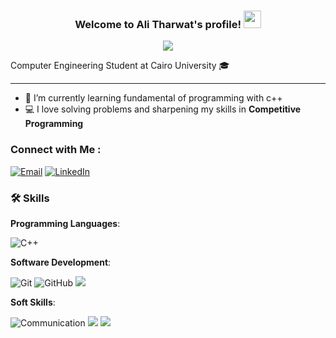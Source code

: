 
<h3 align="center">
  Welcome to Ali Tharwat's profile!
  <img src="https://media.giphy.com/media/hvRJCLFzcasrR4ia7z/giphy.gif" width="28">
</h3>
<!-- Typing SVG by DenverCoder1 - https://github.com/DenverCoder1/readme-typing-svg -->
<p align="center">
  <a href="https://github.com/DenverCoder1/readme-typing-svg"><img src="https://readme-typing-svg.herokuapp.com/?lines=Always%20learning&font=Fira%20Code&center=true&width=440&height=45&color=bb3000&vCenter=true&size=22"></a>
</p> 

Computer Engineering Student at Cairo University 🎓 

---
- 🌱 I’m currently learning fundamental of programming with c++
- 💻 I love solving problems and sharpening my skills in **Competitive Programming** 

### Connect with Me :

[![Email](https://img.shields.io/badge/Email-D14836?style=for-the-badge&logo=gmail&logoColor=white)](mailto:alitharwat128@gmail.com)
[![LinkedIn](https://img.shields.io/badge/LinkedIn-0077B5?style=for-the-badge&logo=linkedin&logoColor=white)](https://www.linkedin.com/in/ali-tharwat-902817321/)

### 🛠 Skills

**Programming Languages**:

![C++](https://img.shields.io/badge/C%2B%2B-6c008c?style=for-the-badge&logo=c%2B%2B&logoColor=white)

**Software Development**:

![Git](https://img.shields.io/badge/Git-011e71?style=for-the-badge&logo=git&logoColor=white)
![GitHub](https://img.shields.io/badge/GitHub-181717?style=for-the-badge&logo=github&logoColor=white)
![](https://img.shields.io/badge/Excel-black?style=for-the-badge&logo=data%3Aimage%2Fsvg%2Bxml%3Bbase64%2CPHN2ZyB4bWxucz0iaHR0cDovL3d3dy53My5vcmcvMjAwMC9zdmciICB2aWV3Qm94PSIwIDAgNDggNDgiIHdpZHRoPSI0OHB4IiBoZWlnaHQ9IjQ4cHgiPjxkZWZzPjxsaW5lYXJHcmFkaWVudCBpZD0iRzdDMUJ1aGFqSlFhRVdIVmxOVXpIYSIgeDE9IjYiIHgyPSIyNyIgeTE9IjI0IiB5Mj0iMjQiIGRhdGEtbmFtZT0i0JHQtdC30YvQvNGP0L3QvdGL0Lkg0LPRgNCw0LTQuNC10L3RgiAxMCIgZ3JhZGllbnRVbml0cz0idXNlclNwYWNlT25Vc2UiPjxzdG9wIG9mZnNldD0iMCIgc3RvcC1jb2xvcj0iIzIxYWQ2NCIvPjxzdG9wIG9mZnNldD0iMSIgc3RvcC1jb2xvcj0iIzA4ODI0MiIvPjwvbGluZWFyR3JhZGllbnQ%2BPC9kZWZzPjxwYXRoIGZpbGw9IiMzMWM0NDciIGQ9Im00MSwxMGgtMTZ2MjhoMTZjLjU1LDAsMS0uNDUsMS0xVjExYzAtLjU1LS40NS0xLTEtMVoiLz48cGF0aCBmaWxsPSIjZmZmIiBkPSJtMzIsMTVoN3YzaC03di0zWm0wLDEwaDd2M2gtN3YtM1ptMCw1aDd2M2gtN3YtM1ptMC0xMGg3djNoLTd2LTNabS03LTVoNXYzaC01di0zWm0wLDEwaDV2M2gtNXYtM1ptMCw1aDV2M2gtNXYtM1ptMC0xMGg1djNoLTV2LTNaIi8%2BPHBhdGggZmlsbD0idXJsKCNHN0MxQnVoYWpKUWFFV0hWbE5VekhhKSIgZD0ibTI3LDQybC0yMS00VjEwbDIxLTR2MzZaIi8%2BPHBhdGggZmlsbD0iI2ZmZiIgZD0ibTE5LjEzLDMxbC0yLjQxLTQuNTZjLS4wOS0uMTctLjE5LS40OC0uMjgtLjk0aC0uMDRjLS4wNS4yMi0uMTUuNTQtLjMyLjk4bC0yLjQyLDQuNTJoLTMuNzZsNC40Ni03LTQuMDgtN2gzLjg0bDIsNC4yYy4xNi4zMy4zLjczLjQyLDEuMThoLjA0Yy4wOC0uMjcuMjItLjY4LjQ0LTEuMjJsMi4yMy00LjE2aDMuNTFsLTQuMiw2Ljk0LDQuMzIsNy4wNmgtMy43NFoiLz48L3N2Zz4%3D&color=024d04
)



**Soft Skills**:

![Communication](https://img.shields.io/badge/Communication-%20purple?style=for-the-badge&logo=data%3Aimage%2Fpng%3Bbase64%2CiVBORw0KGgoAAAANSUhEUgAAAB4AAAAeCAYAAAA7MK6iAAAACXBIWXMAAAsTAAALEwEAmpwYAAABn0lEQVR4nO2WTStEYRTHf7JASpYWU4jSjFIsZSzGjIWdl2%2BhZCjfwUdQKHsLG1l7ySRbamawkCyYWVDjNaFTz9Ttdh9znjt3SvGvszv%2F53fvc17uhX%2F9InUDWWAPuAIqwBNwDewCy0AsSmAM2ATega8aITlbQFe90CmgrAD6o2y8oTQNfISAet9%2B1hU6DLzUAa2G9EBCC20CjiOAViOnBU9GCK1GSgPesJhHFd4xi3dNAz63mOVQTZn6gXYTfcAMsKIBPzpc4RuwCnRoDo4KXAKSHl%2FGLJqi6WbZbAVTurQGfOZY417gSPGgB0BPmOYKqvGgeXNtae6BuA2cqmHOmyZqAy5DjFYRaA0Cy6GHPxjlCyVachg3%2F5gt2hLlCp8t4BGTc%2BIwbkmXbZYBXgPAnSHGzh8P1FAuwCSLAWNuCDhtMcUtV%2B1S45wtcQi48yQKZByY99QyW0eNF2yJ0vI3wLb5IZBO90vG6SLENReAFupUwnGBVIABIpKswX0l%2BFP7bXbRBLBuNlvFRN6s4FMPvOTZBQ1XMzAH7AC3ps5%2FVN%2FtJGV0wWSDbQAAAABJRU5ErkJggg%3D%3D&labelColor=aa6bd0&color=purple
) 
 ![](https://img.shields.io/badge/Team%20Coordination%20-%20black?style=for-the-badge&logo=data%3Aimage%2Fpng%3Bbase64%2CiVBORw0KGgoAAAANSUhEUgAAADAAAAAwCAYAAABXAvmHAAAACXBIWXMAAAsTAAALEwEAmpwYAAAHvklEQVR4nO2YfVAT6R3Ht7ZjCyHZzQuiM61AhKjHkWxg%2Bkc7p9eNR2%2Fqy9gbCFhU8Prftc79Uc%2FWaaIRD5E7Pc1uAEU8X3gLJ%2Bedx50FMbtBEe%2Bcam%2FmbqZKELAlCREkN15yba8d%2B%2Bs8G8JLXgnQNDfT38x3Jtk8LN%2FPk%2B%2Fze54Nhv2%2FFrcYFddnUltvYt%2BkOqq8KmBI7lVaxV5jSA4YNQe0mn%2F9KvoMS%2BSiSe55WmVx8sb9Us8QaXUweT3rsIQ1T7Jf0yQLtIq7RZPWIgRgUlvBRLJahmQ%2F5l%2BrrV8nHASKBq20OHnzJGsyYIYl6LofAL1G1xjSWoPeM3lWe31%2BRzKWKMUo%2BcwDrWJv%2Bc3z10m210RyN%2FzvJyE%2BMeVZgVFbd2OJUrTKYuEBSEtRtLE1eWyxD4DrxhKhjEpL3%2BTsg3%2Bxhmqd%2FDiS5Rc2AuCVCC2WVrG9wQDcjZDjSBZ9xptneIDgcf%2BTMirZawjASLLaaGMZNVfyX4%2FQD28ayPzeiqf5NysgjHpDLWKjyvLxrEUcsBNf1F78tkltvR2XRZzfW3EwAgDfGme2UaOSdaCIGEm2JlQbReYZNVfH7wV53Ehc2mgkiMCxTK5lnX8jY0j2E1rFFvsBUGxoNXd7ciP7R02%2B9TksLmUwLFG0vfKnuQDMgLCHO0qY1NxIHM0%2F%2Fx1CR50j9BqQn%2F%2FlnABQoWgwKstuWsV1Tx%2FmuG5Gbdkdt913hWFzMq7TfIDM%2BxX4TczlPkzAThyXEu7boMB11GczzRN6zWkUp5lrAku4MhiWEDrNr3G95suZ5nE9dRjDsG%2F5h%2FEQvRVPsUQq8f4NP8J11K3ZxjV%2Fw%2FWaXaHGq28YlFgilFhH%2FZjQUe8Tes2%2FA8x%2FTugp1XzuSXLureprEz2qbrc3t3PCm3vlsTWnY3zLopnG9z0nFuuoVwg9dTsg54DrNH8n9BoDZtAunc%2B981h3tfqaG1TdblB2TUDuHx5Dzkfj8EzHGKy5%2FAhFMfZK21MgIHTUerGO2kfoKSuh1%2Fwz0Dj6BnA91UzoqPR5%2FZOpmXeHMT8Gq997BFnto5tjuimu01QROs2%2FQhiennEd1SDRv7AWW2CpfbEJaz77XRdkXXRysQHoKW%2BQcR31lF%2Bw%2B3%2FyK5Hhp5Jo91hxemhr2qmHPcvqhryy2kGvjBm0SunBoEyrrro9kc2Pgtzs%2BDI2AJ2miu8mfF%2BnzhB6qkxgKFg2179fXj9cvbz%2BIaSdHIbU2iGQmYZAygyCxDgI%2BFsPZmVa2TnhiWR%2BVZsTMlodT7B4FZr5cOaJ4w8QAAjfsE1lOhd1mwjmM1udkNHsYOMGgGITybzo6ACkVPdPZTqnY3xLFPOwsmlk04KNpewybxWVm3uE5S1eUVmTV7TzgpXYcTYo02knhz0Rzb9hg%2BQq26xMr7n86HA48z%2B4MPL6gs0LX26rFu0yg6i8BfCyJsB3XgBixzkQb38bxKUNszItqx3yRDIvOGKDpKr7QZnOah%2FdjLqN3OzwZLQ4PCg2izfz4c2D5Bf1ICupm8o0320imE%2Bu6oekyv74ZVpUbu6JZF667SRItDVTmUatMop5WFrRv%2FCZnWsJy5s9kcxLi2tBpjXNyjRqleHMf%2FfQ%2FaBMZ7Y6CtKb7Q3pLY77Gc12L9LKJvu99Eb76ZUX7C9gCylRWaMninlILTQGZRq1StRtko%2FYPMlV%2FR4Um8CZzzTbFfJWx3W52QmZSK1%2BOSCjZVrpTfYeectI9vwA%2BG4TwXwRDamFb8Wc6ew25%2FpV74y6V72Duo5P8janT2afAqDcmU2O2H%2BdRq0ysvnjIHvpaEyZXmMeU2S3u9xZ7b62mTUpHsavUFCtzolVF%2F%2BaFTMEapXhzKe%2BdCwo06JqW4Gg2tYgOGK7L6iyeZMP93uTKu%2Fd%2B57%2Bj2eX7u3ZmH3JxSkuuUDxrovv%2FbzafYoGJTePXsfmU6hVom4j1TIeWaHRg2ITOPPCY4MK0bGB62jxCt%2F0LeCU6slFXPlnSPp9H%2BAHevgd1y%2FFJb9cMFcoudm1AVvsIk70ryeOD7hR98GPDUAQxKHPIGkvC9%2Bv%2B5w%2FNvB6%2FxGv1UgxQGW1j9YvqnmZaVAhOfHALT7xYKr%2FB0FUfApJe7ohu%2B0v%2FMFt7QczdHksJqjsS657MRmUbDtZIC2uOycpqR2QFjNfSbX0V7JC44Ds50caZRv3b5Iwg5yE9u2%2B4SAEB%2B9C0m86Ye1lF%2BR8OA7PIHX4NRYTlOI9l2dOxqXbz6wmShv60AKWbDsF0pI6kJbUgqzYBLIiGqRbKkFaSk8f3CJApFTcgaQ9nfDslcc%2BfTTOPwPkIH04HhJqbQSoqOaJ7WfX4aVvPxGXnplqobMgiowg2XQQZHuvQGrNUFQIYcUdSH6tC3I7H%2FNPX3496weKESqiedGOxix85%2FknaAMjtp%2BFUBCSohMg3ngAUt%2F8FJbVDkWFEB26A4LXuvhnX16dPuUioHlARQTAy5r78LJGICaPEKEgJIVGIH5mgDTTACyrG44KIXr9LqTs7QKy2w2qq0gTPnVNzAsq%2FOzvannRd%2FpshkgQ4iIEcACWnxrmHx%2BjQeCVdyHlt12AfkIh%2FeqelipGqLAAKS%2Bbz0%2Bf%2F8NDiLU04BsPwor6h3OCIA7fBeHvuiCP%2FQLyLF%2BAekrueUFFXcTfpPoPvMrOz91Ku6wAAAAASUVORK5CYII%3D&labelColor=112579&color=3753ca
)
![](https://img.shields.io/badge/Presentations%20-%20black?style=for-the-badge&logo=data%3Aimage%2Fpng%3Bbase64%2CiVBORw0KGgoAAAANSUhEUgAAAEAAAABACAYAAACqaXHeAAAACXBIWXMAAAsTAAALEwEAmpwYAAAFS0lEQVR4nO2aC0%2FbVhTHs32Hfa2h0iSQlITQBhJepR0Sj21lLStSNanV1JYiEjoSMqCMR2xIAhNljwTWEQq0gkJXVG0MNS9WKARKiY3OdG0wdpyHYTN5OFf6K5Hja%2BX87v%2Bc%2B0hkslzLNaYpNcZRpaYcsk1ytQE%2BlesY5SkubsliNWUafFmxxAaAJJPJPs4BiG6pHqWcAzQpTgFFUflkqkcqpUXwqAHAR%2F7QJmS6Xq78xZFMaIMcAMg5wJ8GFs6lQCgxhEBwHbbnrEC4LgExoIC98QYI%2Bv3SqQHb811Ajulo4Sogf8iHvccN0gEQmag%2BBjBaTAFATpAMgJ2xiswGEEA5PN8VN4fjac0XglaTDex3So8BDKsPU6AxcwBsx8rh8eMcjqVni6%2FgSt11aoVXrK%2BCZec3EHGV0gAfN2ZWEYxMXOZbuF8O3rlF8AU3IBDgOmQdqwa9oYoKvrq2CWafv0z4%2FIwEEOk%2FTwVYWlkHv3V%2FznPIUocabt81w%2BqbUNLniwrgl6kZ%2BKrlDpQYahNsQso4mxCVrjIqBWy8HF7rM4DhciPVf91eEtMhQgGLBsDaY4cCbcWptqHs59AWtwHh0vNyeGH5NeyMlSes8ikB8LNnWnDwyQAkUyyHsKt8y0%2F7YMRJSvoBEs53ElDcS4gL4FrzbeF78SIugDxFyYkAJHIIUvlh8EdCAJBEBaDVXznBQQS3Bqh1Vf9rET1zAL7gxolOYs4VXOQAMFv6pAMgX1XKCb62oZn3vJYJfg5rWTmceQCKykF%2BwcCMfJ5CB2pNKfR82xQzAGOSANIOgD%2B0CQcveoTJ287RaQDEqvJsh2Q9AGOcz305AJupcwC51CfAAd1cB8yYsscB%2B3%2BMJAewYOMAIGc7swdA%2BM%2Fp5ADmLRwAey%2BGswdAMBBMnAaL3XAwY%2BbYf923yplKr9Y3i%2F5zWP21W%2BLtBjfWluIDmHvICr4dwq%2FcvLXEWQBoaBIRgB9NhyhQVOyYkY8K3muCg9kOwYsaMSQuAC8aYTMcPLPQemqmRpy6NttBWT%2Fe%2FJ8VAMLTVt5iJ1ronqwFYPKsJ4Sw67XAQ08gMwFUu%2BCT3rlduDERgRonwZuOKnASbrrJuBDo4IPUPeh%2BA0aCfpAETS8JCgsBCisBmh4CmkY%2FwMLqVnoBMGDEOSNOvIsOOlqt7rdUgGZPiAMBvUfX0Gdt7n94%2FcowElTd9HyNhIB89%2BR9egAow4l8A04cJAseqc65A%2FfdGxwnsEf%2BnnsTGpzhuP3VLAhIhTddok2JaIvOPZrTbce0vQEjtoQEf6R6Rxjue2gIVs8qWD1%2FU%2B%2FRtXrHTsK%2BKC3Q6B8BkFsiUGBsSt2fpAwY0XyS4NkQ2n%2F1g89%2BlZLJ7U8a%2FJG0j46Xr0iqe8spBICT86cBgNSN%2FUgdWSPZ8HHB%2FfRDXADKzvepBECETwtgCmtlAEza2wT3Q2nABoDSIGUAjKcMHmkZu8EAWBn64kR92QAoF5xFEVSWvOMVQWOcL1hoI0D1PX8twNbrkS8ZABuDZQnvRdUfKR4AWaqaMckIJQoq6PyMAfBhoFDQiGcNgMrhfdh3XQKynwaAXqvxPekAuD68Rv94OSBnXHAXn5cOgAcjT2kAQ0oGgAN7JB0Ag44RGgBWyAB4br8lHQCTTjMNYOQCA%2BDNUI10AKy4vqYBODQMgJ1BrXQAbI1WHf6FRcsAIPoV0gEw5TTxUiA4VCkdADX4LgQctcw6AC2E6rC30gFgRKdDuJcG0J8PbfjvCe%2FNSgBGNBtgD8CDJd8Jpi0AA0Y%2B%2BS8AhIr9PHRQytkJdhH8o6pcyzWZmO1fQsm%2FBVAUo2EAAAAASUVORK5CYII%3D&labelColor=0d6429&color=328c4f
)


